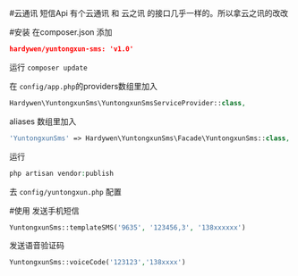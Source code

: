 #云通讯 短信Api
有个云通讯 和 云之讯 的接口几乎一样的。所以拿云之讯的改改

#安装 
在composer.json 添加 
```json
hardywen/yuntongxun-sms: 'v1.0'
```

运行 ```composer update```

在 ```config/app.php```的providers数组里加入
```php
Hardywen\YuntongxunSms\YuntongxunSmsServiceProvider::class,
```
aliases 数组里加入
```php
'YuntongxunSms' => Hardywen\YuntongxunSms\Facade\YuntongxunSms::class,
```

运行
```php 
php artisan vendor:publish
```

去 ```config/yuntongxun.php``` 配置

#使用
发送手机短信
```php
YuntongxunSms::templateSMS('9635', '123456,3', '138xxxxxx')
```

发送语音验证码
```php
YuntongxunSms::voiceCode('123123','138xxxx')
```
